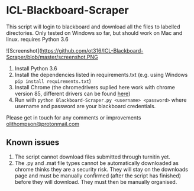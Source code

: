 # ICL-Blackboard-Scraper
This script will login to blackboard and download all the files to labelled directories.
Only tested on Windows so far, but should work on Mac and linux. requires Python 3.6

![Screenshot](https://github.com/ot316/ICL-Blackboard-Scraper/blob/master/screenshot.PNG


1. Install Python 3.6
2. Install the dependencies listed in requirements.txt (e.g. using Windows ```pip install requirements.txt```)
3. Install Chrome (the chromedrivers suplied here work with chrome version 85, different drivers can be found [here][1])
4. Run with ```python Blackboard-Scraper.py <username> <password>``` where username and password are your blackboard credentials.

Please get in touch for any comments or improvements olithompson@protonmail.com

## Known issues
1. The script cannot download files submitted through turnitin yet.
2. The .py and .mat file types cannot be automatically downloaded as chrome thinks they are a security risk. They will stay on the downloads page and must be manually confirmed (after the script has finished) before they will download. They must then be manually organised.


 [1]: https://chromedriver.chromium.org/downloads
